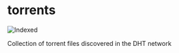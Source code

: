 torrents 
========
![Indexed](https://img.shields.io/badge/indexed-25441-blue)

Collection of torrent files discovered in the DHT network
